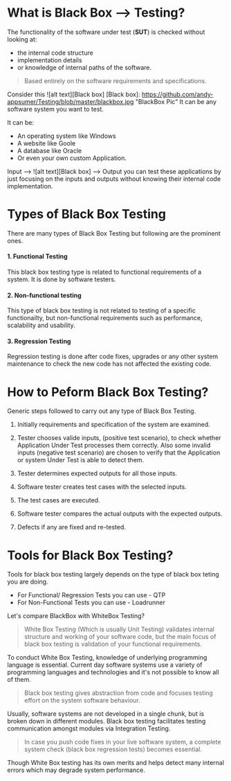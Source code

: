 # What is Black Box   &#10230; Testing?

The functionality of the software under test (**SUT**) is checked without looking at: 
* the internal code structure
* implementation details 
* or knowledge of internal paths of the software.

> Based entirely on the software requirements and specifications.

Consider this 
![alt text][Black box]
[Black box]:  https://github.com/andy-appsumer/Testing/blob/master/blackbox.jpg "BlackBox Pic"
It can be any software system you want to test.

It can be:
- An operating system like Windows
- A website like Goole
- A database like Oracle
- Or even your own custom Application.

Input --> ![alt text][Black box] --> Output
you can test these applications by just focusing on the inputs and outputs without knowing their internal code implementation.

# Types of Black Box Testing
There are many types of Black Box Testing but following are the prominent ones.

#### 1. Functional Testing
This black box testing type is related to functional requirements of a system. It is done by software testers.

#### 2. Non-functional testing
This type of black box testing is not related to testing of a specific functionailty, but non-functional requirements such as performance, scalability and usability. 

#### 3. Regression Testing
Regression testing is done after code fixes, upgrades or any other system maintenance to check the new code has not affected the existing code.

# How to Peform Black Box Testing?
Generic steps followed to carry out any type of Black Box Testing.

1. Initially requirements and specification of the system are examined. 

2. Tester chooses valide inputs, (positive test scenario), to check whether Application Under Test processes them correctly. Also some invalid inputs (negative test scenario) are chosen to verify that the Application or system Under Test is able to detect them.

3. Tester determines expected outputs for all those inputs.

4. Software tester creates test cases with the selected inputs.

5. The test cases are executed.

6. Software tester compares the actual outputs with the expected outputs.

7. Defects if any are fixed and re-tested.

# Tools for Black Box Testing?
Tools for black box testing largely depends on the type of black box teting you are doing.

- For Functional/ Regression Tests you can use - QTP
- For Non-Functional Tests you can use - Loadrunner

Let's compare BlackBox with WhiteBox Testing?

> White Box Testing (Which is usually Unit Testing) validates internal structure and working of your software code, but the main focus of black box testing is validation of your functional requirements.

To conduct White Box Testing, knowledge of underlying programming language is essential. Current day software systems use a variety of programming languages and technologies and it's not possible to know all of them. 

> Black box testing gives abstraction from code and focuses testing effort on the system software behaviour. 

Usually, software systems are not developed in a single chunk, but is broken down in different modules. Black box testing facilitates testing communication amongst modules via Integration Testing. 

> In case you push code fixes in your live software system, a complete system check (black box regression tests) becomes essential.

Though White Box testing has its own merits and helps detect many internal errors which may degrade system performance. 
